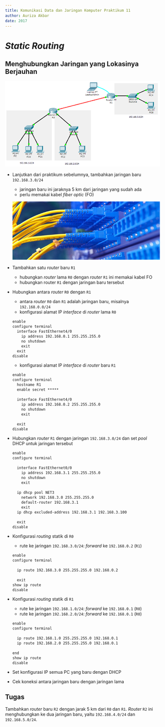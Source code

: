 ```yaml
---
title: Komunikasi Data dan Jaringan Komputer Praktikum 11
author: Auriza Akbar
date: 2017
---
```


# *Static Routing*

## Menghubungkan Jaringan yang Lokasinya Berjauhan

![*Router* untuk menghubungkan jaringan dengan lokasi yang berjauhan](etc/11/static.png)

- Lanjutkan dari praktikum sebelumnya, tambahkan jaringan baru `192.168.3.0/24`
    - jaringan baru ini jaraknya 5 km dari jaringan yang sudah ada
    - perlu memakai kabel *fiber optic* (FO)

    ![Kabel *fiber optic single-mode*](etc/11/fo.jpg)

- Tambahkan satu *router* baru `R1`
    - hubungkan *router* lama `R0` dengan *router* `R1` ini memakai kabel FO
    - hubungkan router `R1` dengan jaringan baru tersebut

- Hubungkan antara *router* `R0` dengan `R1`
    - antara *router* `R0` dan `R1` adalah jaringan baru, misalnya `192.168.0.0/24`
    - konfigurasi alamat IP *interface* di *router* lama `R0`

    ```
    enable
    configure terminal
      interface FastEthernet4/0
        ip address 192.168.0.1 255.255.255.0
        no shutdown
        exit
      exit
    disable
    ```

    - konfigurasi alamat IP *interface* di *router* baru `R1`

    ```
    enable
    configure terminal
      hostname R1
      enable secret *****

      interface FastEthernet4/0
        ip address 192.168.0.2 255.255.255.0
        no shutdown
        exit

      exit
    disable
    ```
- Hubungkan *router* `R1` dengan jaringan `192.168.3.0/24` dan set *pool* DHCP untuk jaringan tersebut

    ```
    enable
    configure terminal

      interface FastEthernet0/0
        ip address 192.168.3.1 255.255.255.0
        no shutdown
        exit

      ip dhcp pool NET3
        network 192.168.3.0 255.255.255.0
        default-router 192.168.3.1
        exit
      ip dhcp excluded-address 192.168.3.1 192.168.3.100

      exit
    disable
    ```

- Konfigurasi *routing* statik di `R0`
    - rute ke jaringan `192.168.3.0/24`: *forward* ke `192.168.0.2` (`R1`)

    ```
    enable
    configure terminal

      ip route 192.168.3.0 255.255.255.0 192.168.0.2

      exit
    show ip route
    disable
    ```

- Konfigurasi *routing* statik di `R1`
    - rute ke jaringan `192.168.1.0/24`: *forward* ke `192.168.0.1` (`R0`)
    - rute ke jaringan `192.168.2.0/24`: *forward* ke `192.168.0.1` (`R0`)

    ```
    enable
    configure terminal

      ip route 192.168.1.0 255.255.255.0 192.168.0.1
      ip route 192.168.2.0 255.255.255.0 192.168.0.1

    end
    show ip route
    disable
    ```

- Set konfigurasi IP semua PC yang baru dengan DHCP
- Cek koneksi antara jaringan baru dengan jaringan lama


## Tugas

Tambahkan *router* baru `R2` dengan jarak 5 km dari `R0` dan `R1`.
*Router* `R2` ini menghubungkan ke dua jaringan baru, yaitu `192.168.4.0/24` dan `192.168.5.0/24`.
